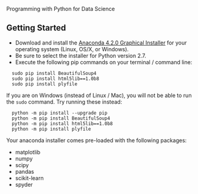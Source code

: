 Programming with Python for Data Science

## Getting Started

 * Download and install the [Anaconda 4.2.0 Graphical Installer](https://www.continuum.io/downloads) for your operating system (Linux, OS/X, or Windows).
 * Be sure to select the installer for Python version 2.7.
 * Execute the following pip commands on your terminal / command line:

 ```
   sudo pip install BeautifulSoup4
   sudo pip install html5lib==1.0b8
   sudo pip install plyfile
 ```

 If you are on Windows (instead of Linux / Mac), you will not be able to run the `sudo` command. Try running these instead:

 ```
   python -m pip install --upgrade pip
   python -m pip install BeautifulSoup4
   python -m pip install html5lib==1.0b8
   python -m pip install plyfile
 ```
 
Your anaconda installer comes pre-loaded with the following packages:

 * matplotlib
 * numpy
 * scipy
 * pandas
 * scikit-learn
 * spyder
